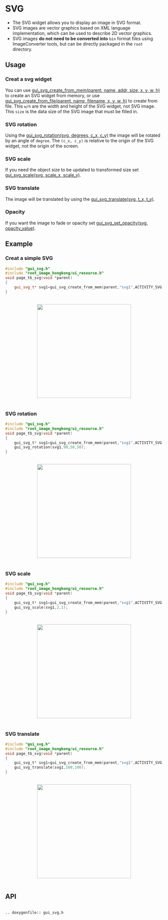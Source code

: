 # SVG

- The SVG widget allows you to display an image in SVG format.
- SVG images are vector graphics based on XML language implementation, which can be used to describe 2D vector graphics.
- SVG images **do not need to be converted into** `bin` format files using ImageConverter tools, but can be directly packaged in the `root` directory.

## Usage
### Creat a svg widget
You can use [gui_svg_create_from_mem(parent, name, addr, size, x, y, w, h)](#gui_svg_create_from_mem) to create an SVG widget from memory, or use [gui_svg_create_from_file(parent, name, filename, x, y, w, h)](#gui_svg_create_from_file) to create from file.
This `w/h` are the width and height of the SVG widget, not SVG image. This `size` is the data size of the SVG image that must be filled in.

### SVG rotation
Using the [gui_svg_rotation(svg, degrees, c_x, c_y)](#gui_svg_rotation) the image will be rotated by an angle of `degree`. The `(c_x, c_y)` is relative to the origin of the SVG widget, not the origin of the screen.

### SVG scale
If you need the object size to be updated to transformed size set [gui_svg_scale(svg, scale_x, scale_y)](#gui_svg_scale).

### SVG translate
The image will be translated by using the [gui_svg_translate(svg, t_x, t_y)](#gui_svg_translate).

### Opacity
If you want the image to fade or opacity set [gui_svg_set_opacity(svg, opacity_value)](#gui_svg_set_opacity).

## Example

### Creat a simple SVG
```cpp
#include "gui_svg.h"
#include "root_image_hongkong/ui_resource.h"
void page_tb_svg(void *parent)
{ 
    gui_svg_t* svg1=gui_svg_create_from_mem(parent,"svg1",ACTIVITY_SVG,5184,0,0,100,100);
}
```
<br/>
<div style="text-align: center"><img width="300" src ="https://foruda.gitee.com/images/1699598969684310669/2e2a68e7_13671125.png"/></div>
<br/>

### SVG rotation

```c
#include "gui_svg.h"
#include "root_image_hongkong/ui_resource.h"
void page_tb_svg(void *parent)
{ 
    gui_svg_t* svg1=gui_svg_create_from_mem(parent,"svg1",ACTIVITY_SVG,5184,0,0,100,100);
    gui_svg_rotation(svg1,90,50,50);
}
```
<br/>
<div style="text-align: center"><img width="300" src ="https://foruda.gitee.com/images/1699598974541085137/fcc74440_13671125.png"/></div>
<br/>

### SVG scale

```c
#include "gui_svg.h"
#include "root_image_hongkong/ui_resource.h"
void page_tb_svg(void *parent)
{ 
    gui_svg_t* svg1=gui_svg_create_from_mem(parent,"svg1",ACTIVITY_SVG,5184,0,0,100,100);
    gui_svg_scale(svg1,2,1);
}
```
<br/>
<div style="text-align: center"><img width="300" src ="https://foruda.gitee.com/images/1699598982107316449/af526d67_13671125.png"/></div>
<br/>

### SVG translate

```c
#include "gui_svg.h"
#include "root_image_hongkong/ui_resource.h"
void page_tb_svg(void *parent)
{ 
    gui_svg_t* svg1=gui_svg_create_from_mem(parent,"svg1",ACTIVITY_SVG,5184,0,0,100,100);
    gui_svg_translate(svg1,100,100);
}
```
<br/>
<div style="text-align: center"><img width="300" src ="https://foruda.gitee.com/images/1699598986751661244/ff6ea9cf_13671125.png"/></div>
<br/>

## API

```eval_rst

.. doxygenfile:: gui_svg.h

```
